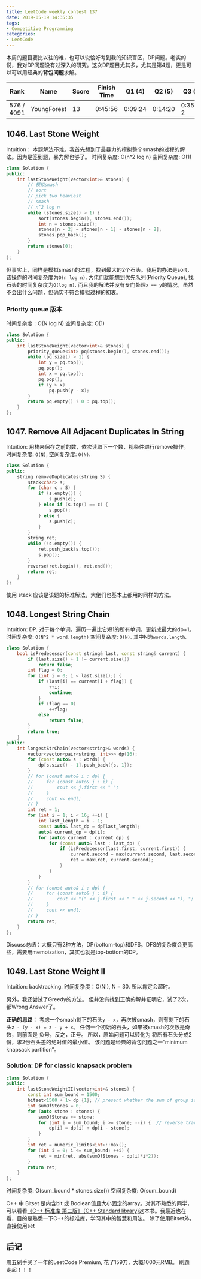```yaml
---
title: LeetCode weekly contest 137
date: 2019-05-19 14:35:35
tags:
- Competitive Programming
categories:
- LeetCode
---
```


本周的题目要比以往的难，也可以说恰好考到我的知识盲区，DP问题。老实的说，我对DP问题没有过深入的研究。这次DP题目尤其多，尤其是第4题，更是可以可以用经典的**背包问题**求解。

| Rank |	Name |	Score |	Finish Time | 	Q1 (4) |	Q2 (5) |	Q3 (6) |	Q4 (8)|
|--|--|--|--|--|--|--|--|
| 576 / 4091 |	YoungForest | 13 | 	0:45:56 | 0:09:24 | 0:14:20 |	0:35:56  2 | null |

## 1046. Last Stone Weight

Intuition：
本题解法不难。我首先想到了最暴力的模拟整个smash的过程的解法。因为是签到题，暴力解也够了。
时间复杂度: O(n^2 log n)
空间复杂度: O(1)
```cpp
class Solution {
public:
    int lastStoneWeight(vector<int>& stones) {
        // 模拟smash
        // sort
        // pick two heaviest
        // smash
        // n^2 log n
        while (stones.size() > 1) {
            sort(stones.begin(), stones.end());
            int n = stones.size();
            stones[n - 2] = stones[n - 1] - stones[n - 2];
            stones.pop_back();
        }
        return stones[0];
    }
};
```

但事实上，同样是模拟smash的过程，找到最大的2个石头。我用的办法是sort，该操作的时间复杂度为`O(n log n)`. 大佬们就能想到优先队列(Priority Queue), 找石头的时间复杂度为`O(log n)`. 而且我的解法并没有专门处理`x == y`的情况，虽然不会出什么问题，但确实不符合模拟过程的初衷。

### Priority queue 版本
时间复杂度：O(N log N)
空间复杂度: O(1)
```cpp
class Solution {
public:
    int lastStoneWeight(vector<int>& stones) {
        priority_queue<int> pq(stones.begin(), stones.end());
        while (pq.size() > 1) {
            int y = pq.top();
            pq.pop();
            int x = pq.top();
            pq.pop();
            if (y > x)
                pq.push(y - x);
        }
        return pq.empty() ? 0 : pq.top();
    }
};
```

## 1047. Remove All Adjacent Duplicates In String
Intuition:
用栈来保存之前的数，依次读取下一个数，视条件进行remove操作。
时间复杂度: `O(N)`,
空间复杂度: `O(N)`.

```cpp
class Solution {
public:
    string removeDuplicates(string S) {
        stack<char> s;
        for (char c : S) {
            if (s.empty()) {
                s.push(c);
            } else if (s.top() == c) {
                s.pop();
            } else {
                s.push(c);
            }
        }
        string ret;
        while (!s.empty()) {
            ret.push_back(s.top());
            s.pop();
        }
        reverse(ret.begin(), ret.end());
        return ret;
    }
};
```

使用 stack 应该是该题的标准解法，大佬们也基本上都用的同样的方法。

## 1048. Longest String Chain

Intuition:
DP. 对于每个单词，遍历一遍比它短1的所有单词，更新成最大的dp+1。
时间复杂度: `O(N^2 * word.length)`
空间复杂度: `O(N)`.
其中N为`words.length`.

```cpp
class Solution {
    bool isPredecessor(const string& last, const string& current) {
        if (last.size() + 1 != current.size())
            return false;
        int flag = 0;
        for (int i = 0; i < last.size();) {
            if (last[i] == current[i + flag]) {
                ++i;
                continue;
            }
            if (flag == 0)
                ++flag;
            else
                return false;
        }
        return true;
    }
public:
    int longestStrChain(vector<string>& words) {
        vector<vector<pair<string, int>>> dp(16);
        for (const auto& s : words) {
            dp[s.size() - 1].push_back({s, 1});
        }
        // for (const auto& i : dp) {
        //     for (const auto& j : i) {
        //         cout << j.first << " ";
        //     }
        //     cout << endl;
        // }
        int ret = 1;
        for (int i = 1; i < 16; ++i) {
            int last_length = i - 1;
            const auto& last_dp = dp[last_length];
            auto& current_dp = dp[i];
            for (auto& current : current_dp) {
                for (const auto& last : last_dp) {
                    if (isPredecessor(last.first, current.first)) {
                        current.second = max(current.second, last.second + 1);
                        ret = max(ret, current.second);
                    }
                }
            }
        }
        // for (const auto& i : dp) {
        //     for (const auto& j : i) {
        //         cout << "(" << j.first << " " << j.second << "), ";
        //     }
        //     cout << endl;
        // }
        return ret;
    }
};
```

Discuss总结：大概只有2种方法，DP(bottom-top)和DFS。DFS的复杂度会更高些，需要用memoization，其实也就是top-bottom的DP。

## 1049. Last Stone Weight II

Intuition:
backtracking. 
时间复杂度：O(N!), N = 30. 所以肯定会超时。

另外，我还尝试了Greedy的方法。
但并没有找到正确的解并证明它，试了2次，都Wrong Answer了。

**正确的思路**：
考虑一个smash剩下的石头`y - x`，再次被smash，则有剩下的石头`z - (y - x) = z - y + x`。
任何一个初始的石头，如果被smash的次数是奇数，则前面是 负号，反之，正号。
所以，原始问题可以转化为 将所有石头分成2份，求2份石头差的绝对值的最小值。
该问题是经典的背包问题之一“minimum knapsack partition”。

### Solution: DP for classic knapsack problem
```cpp
class Solution {
public:
    int lastStoneWeightII(vector<int>& stones) {
        const int sum_bound = 1500;
        bitset<1500 + 1> dp {1}; // present whether the sum of group is i is possible; initial true when i == 0  
        int sumOfStones = 0;
        for (auto stone : stones) {
            sumOfStones += stone;
            for (int i = sum_bound; i >= stone; --i) {  // reverse traversal is needed, for a stone can be used only once
                dp[i] = dp[i] + dp[i - stone];
            }
        }
        int ret = numeric_limits<int>::max();
        for (int i = 0; i <= sum_bound; ++i) {
            ret = min(ret, abs(sumOfStones - dp[i]*i*2));
        }
        return ret;
    }
};
```

时间复杂度: O(sum_bound * stones.size())
空间复杂度: O(sum_bound)

C++ 中 Bitset 是内含bit 或 Boolean值且大小固定的array。对其不熟悉的同学，可以看看[《C++ 标准库 第二版》（C++ Standard library)](https://book.douban.com/subject/26419721/)这本书。我最近也在看，目的是熟悉一下C++的标准库，学习其中的智慧和用法。
除了使用Bitset外，直接使用set

## 后记

周五剁手买了一年的LeetCode Premium, 花了159刀，大概1000元RMB。
刷题走起！！！